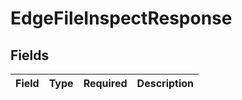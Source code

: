 # EdgeFileInspectResponse


## Fields

| Field       | Type        | Required    | Description |
| ----------- | ----------- | ----------- | ----------- |